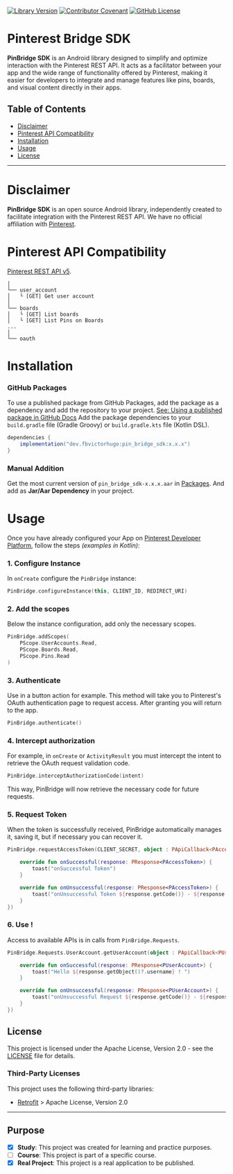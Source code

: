[![Library Version](https://img.shields.io/badge/LibraryVersion-v0.0.1-brightgreen)](https://github.com/fbvictorhugo/pin_bridge_sdk/packages/2257454) 
[![Contributor Covenant](https://img.shields.io/badge/Contributor%20Covenant-2.1-4baaaa.svg)](CODE_OF_CONDUCT.md) 
[![GitHub License](https://img.shields.io/github/license/fbvictorhugo/pin_bridge_sdk)](LICENSE)

# Pinterest Bridge SDK

**PinBridge SDK** is an Android library designed to simplify and optimize interaction with the
Pinterest REST API. It acts as a facilitator between your app and the wide range of functionality
offered by Pinterest, making it easier for developers to integrate and manage features like pins,
boards, and visual content directly in their apps.

## Table of Contents

- [Disclaimer](#disclaimer)
- [Pinterest  API Compatibility](#pinterest--api-compatibility)
- [Installation](#installation)
- [Usage](#usage)
- [License](#license)

---

# Disclaimer

**PinBridge SDK** is an open source Android library, independently created to facilitate integration
with the Pinterest REST API. We have no official affiliation
with [Pinterest](https://www.pinterest.com/).

# Pinterest  API Compatibility

[Pinterest REST API v5](https://developers.pinterest.com/docs/api/v5/introduction).

```
│
└── user_account
│   └ [GET] Get user account
│
└── boards
│   └ [GET] List boards
│   └ [GET] List Pins on Boards
...
│
└── oauth
```

# Installation

### GitHub Packages
To use a published package from GitHub Packages, add the package as a dependency and add the repository to your project. [See: Using a published package in GitHub Docs](https://docs.github.com/en/packages/working-with-a-github-packages-registry/working-with-the-gradle-registry#using-a-published-package)
Add the package dependencies to your `build.gradle` file (Gradle Groovy) or `build.gradle.kts` file (Kotlin DSL).

``` gradle
dependencies {
    implementation("dev.fbvictorhugo:pin_bridge_sdk:x.x.x")
}
```

### Manual Addition 
Get the most current version of `pin_bridge_sdk-x.x.x.aar` in [Packages](https://github.com/fbvictorhugo/pin_bridge_sdk/packages/2259150).
And add as **Jar/Aar Dependency** in your project.

# Usage

Once you have already configured your App 
on [Pinterest Developer Platform](https://developers.pinterest.com/apps/), follow the steps *(examples in Kotlin)*: 

### 1. Configure Instance

In `onCreate` configure the `PinBridge` instance:

``` kotlin
PinBridge.configureInstance(this, CLIENT_ID, REDIRECT_URI)
```

### 2. Add the scopes

Below the instance configuration, add only the necessary scopes.

``` kotlin
PinBridge.addScopes(
    PScope.UserAccounts.Read,
    PScope.Boards.Read,
    PScope.Pins.Read
)
```

### 3. Authenticate

Use in a button action for example. This method will take you to Pinterest's OAuth authentication
page to request access. After granting you will return to the app.

``` kotlin
PinBridge.authenticate()
```

### 4. Intercept authorization

For example, in `onCreate` or `ActivityResult` you must intercept the intent to retrieve the OAuth
request validation code.

``` kotlin
PinBridge.interceptAuthorizationCode(intent)
```

This way, PinBridge will now retrieve the necessary code for future requests.

### 5. Request Token

When the token is successfully received, PinBridge automatically manages it, saving it,
but if necessary you can recover it.

``` kotlin
PinBridge.requestAccessToken(CLIENT_SECRET, object : PApiCallback<PAccessToken> {

    override fun onSuccessful(response: PResponse<PAccessToken>) {
        toast("onSuccessful Token")
    }

    override fun onUnsuccessful(response: PResponse<PAccessToken>) {
        toast("onUnsuccessful Token ${response.getCode()} - ${response.getMessage()}")
    }
})
```

### 6. Use !

Access to available APIs is in calls from `PinBridge.Requests`.

``` kotlin
PinBridge.Requests.UserAccount.getUserAccount(object : PApiCallback<PUserAccount> {

    override fun onSuccessful(response: PResponse<PUserAccount>) {
        toast("Hello ${response.getObject()?.username} ! ")
    }

    override fun onUnsuccessful(response: PResponse<PUserAccount>) {
        toast("onUnsuccessful Request ${response.getCode()} - ${response.getMessage()}")
    }
})
```

## License

This project is licensed under the Apache License, Version 2.0 - see the [LICENSE](LICENSE) file for details.

### Third-Party Licenses

This project uses the following third-party libraries:

- [Retrofit](https://square.github.io/retrofit/) > Apache License, Version 2.0

---

## Purpose

- [x] **Study**: This project was created for learning and practice purposes.
- [ ] **Course**: This project is part of a specific course.
- [x] **Real Project**: This project is a real application to be published.

